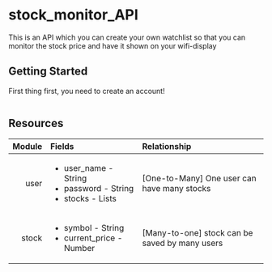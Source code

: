 # stock_monitor_API

This is an API which you can create your own watchlist so that you can monitor the stock price and have it shown on your wifi-display

## Getting Started
First thing first, you need to create an account!
```

```
## Resources

|Module|Fields|Relationship|
| ---: | :------|:------|
|user| <ul><li>user_name - String</li><li>password - String</li><li>stocks - Lists</li></ul> |[One-to-Many] One user can have many stocks|
|stock|<ul><li>symbol - String</li><li>current_price - Number</li></ul> |[Many-to-one] stock can be saved by many users| 